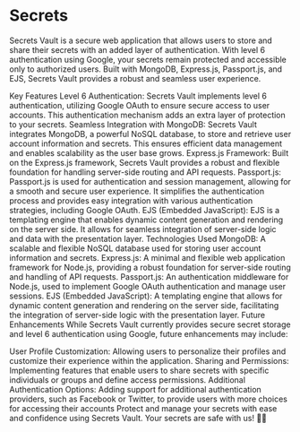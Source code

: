 # Secrets

Secrets Vault is a secure web application that allows users to store and share their secrets with an added layer of authentication. With level 6 authentication using Google, your secrets remain protected and accessible only to authorized users. Built with MongoDB, Express.js, Passport.js, and EJS, Secrets Vault provides a robust and seamless user experience.

Key Features
Level 6 Authentication: Secrets Vault implements level 6 authentication, utilizing Google OAuth to ensure secure access to user accounts. This authentication mechanism adds an extra layer of protection to your secrets.
Seamless Integration with MongoDB: Secrets Vault integrates MongoDB, a powerful NoSQL database, to store and retrieve user account information and secrets. This ensures efficient data management and enables scalability as the user base grows.
Express.js Framework: Built on the Express.js framework, Secrets Vault provides a robust and flexible foundation for handling server-side routing and API requests.
Passport.js: Passport.js is used for authentication and session management, allowing for a smooth and secure user experience. It simplifies the authentication process and provides easy integration with various authentication strategies, including Google OAuth.
EJS (Embedded JavaScript): EJS is a templating engine that enables dynamic content generation and rendering on the server side. It allows for seamless integration of server-side logic and data with the presentation layer.
Technologies Used
MongoDB: A scalable and flexible NoSQL database used for storing user account information and secrets.
Express.js: A minimal and flexible web application framework for Node.js, providing a robust foundation for server-side routing and handling of API requests.
Passport.js: An authentication middleware for Node.js, used to implement Google OAuth authentication and manage user sessions.
EJS (Embedded JavaScript): A templating engine that allows for dynamic content generation and rendering on the server side, facilitating the integration of server-side logic with the presentation layer.
Future Enhancements
While Secrets Vault currently provides secure secret storage and level 6 authentication using Google, future enhancements may include:

User Profile Customization: Allowing users to personalize their profiles and customize their experience within the application.
Sharing and Permissions: Implementing features that enable users to share secrets with specific individuals or groups and define access permissions.
Additional Authentication Options: Adding support for additional authentication providers, such as Facebook or Twitter, to provide users with more choices for accessing their accounts
Protect and manage your secrets with ease and confidence using Secrets Vault. Your secrets are safe with us! 🔐✨
